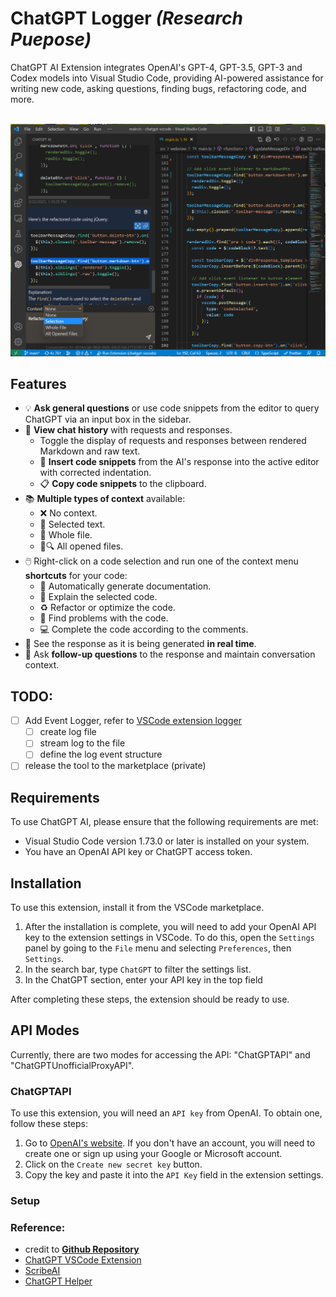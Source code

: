 # ChatGPT Logger *(Research Puepose)*

ChatGPT AI Extension integrates OpenAI's GPT-4, GPT-3.5, GPT-3 and Codex models into Visual Studio Code, providing AI-powered assistance for writing new code, asking questions, finding bugs, refactoring code, and more.

<br>

<img src="examples/main.png" alt="Refactoring selected code using chatGPT"/>


<br>


## Features
- 💡 **Ask general questions** or use code snippets from the editor to query ChatGPT via an input box in the sidebar.
- 💬 **View chat history** with requests and responses.
  - Toggle the display of requests and responses between rendered Markdown and raw text.
  - 📝 **Insert code snippets** from the AI's response into the active editor with corrected indentation.
  - 📋 **Copy code snippets** to the clipboard.
- 📚 **Multiple types of context** available:
  - ❌ No context.
  - 📝 Selected text.
  - 📂 Whole file.
  - 📂🔍 All opened files.
- 🖱️ Right-click on a code selection and run one of the context menu **shortcuts** for your code:
  - 📖 Automatically generate documentation.
  - 🤔 Explain the selected code.
  - ♻️ Refactor or optimize the code.
  - 🐛 Find problems with the code.
  - 💻 Complete the code according to the comments.
- 🚀 See the response as it is being generated **in real time**.
- 💬 Ask **follow-up questions** to the response and maintain conversation context.


## TODO:
- [ ] Add Event Logger, refer to [VSCode extension logger](https://github.com/ryanyen2/vscode-logger-extension)
  - [ ] create log file
  - [ ] stream log to the file
  - [ ] define the log event structure
- [ ] release the tool to the marketplace (private)

## Requirements
To use ChatGPT AI, please ensure that the following requirements are met:

* Visual Studio Code version 1.73.0 or later is installed on your system.
* You have an OpenAI API key or ChatGPT access token.

## Installation

To use this extension, install it from the VSCode marketplace.

1. After the installation is complete, you will need to add your OpenAI API key to the extension settings in VSCode. To do this, open the `Settings` panel by going to the `File` menu and selecting `Preferences`, then `Settings`.
2. In the search bar, type `ChatGPT` to filter the settings list.
3. In the ChatGPT section, enter your API key in the top field

After completing these steps, the extension should be ready to use.

## API Modes

Currently, there are two modes for accessing the API: "ChatGPTAPI" and "ChatGPTUnofficialProxyAPI".
### ChatGPTAPI

To use this extension, you will need an `API key` from OpenAI. To obtain one, follow these steps:

1. Go to [OpenAI's website](https://platform.openai.com/account/api-keys). If you don't have an account, you will need to create one or sign up using your Google or Microsoft account.
2. Click on the `Create new secret key` button.
3. Copy the key and paste it into the `API Key` field in the extension settings.


### Setup


### Reference:
- credit to **[Github Repository](https://github.com/yaleh/chatgpt-vscode)**
- [ChatGPT VSCode Extension](https://github.com/ismailkasan/chat-gpt-vscode-extension)
- [ScribeAI](https://github.com/ajikan/ScribeAI)
- [ChatGPT Helper](https://github.com/kiranvshah/chatgpt-helper) 
